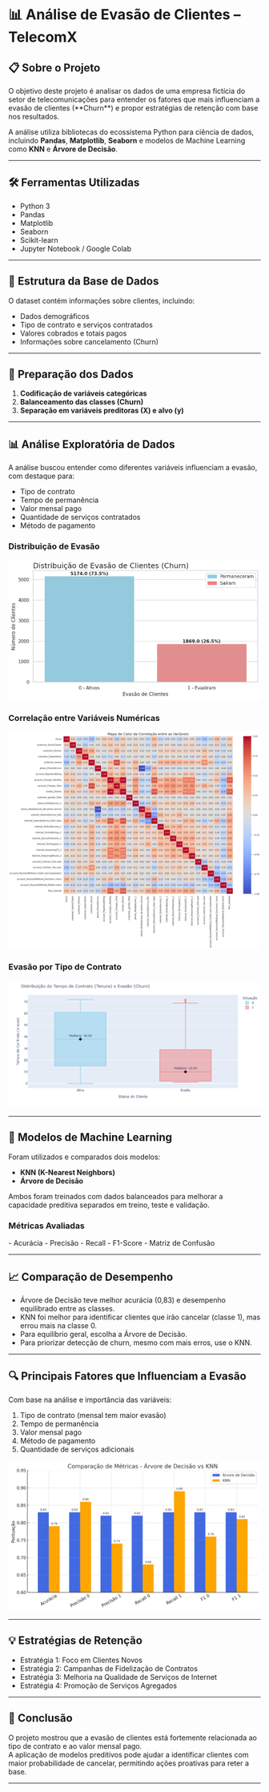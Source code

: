 # 📊 Análise de Evasão de Clientes – TelecomX

<h2> 📋 Sobre o Projeto </h2>
O objetivo deste projeto é analisar os dados de uma empresa fictícia do setor de telecomunicações para entender os fatores que mais influenciam a evasão de clientes (**Churn**) e propor estratégias de retenção com base nos resultados.

A análise utiliza bibliotecas do ecossistema Python para ciência de dados, incluindo **Pandas**, **Matplotlib**, **Seaborn** e modelos de Machine Learning como **KNN** e **Árvore de Decisão**.

---

<h2> 🛠️ Ferramentas Utilizadas </h2>

- Python 3
- Pandas
- Matplotlib
- Seaborn
- Scikit-learn
- Jupyter Notebook / Google Colab

---

<h2> 📂 Estrutura da Base de Dados </h2>

O dataset contém informações sobre clientes, incluindo:
- Dados demográficos
- Tipo de contrato e serviços contratados
- Valores cobrados e totais pagos
- Informações sobre cancelamento (Churn)

---

<h2> 🧹 Preparação dos Dados </h2>

1. **Codificação de variáveis categóricas**
2. **Balanceamento das classes (Churn)**
3. **Separação em variáveis preditoras (X) e alvo (y)**

---

<h2> 📊 Análise Exploratória de Dados </h2>

A análise buscou entender como diferentes variáveis influenciam a evasão, com destaque para:
- Tipo de contrato
- Tempo de permanência
- Valor mensal pago
- Quantidade de serviços contratados
- Método de pagamento

<h3> Distribuição de Evasão </h3>

![Imagem](images/01.png)

<h3> Correlação entre Variáveis Numéricas </h3>

![Imagem](images/02.png)

<h3> Evasão por Tipo de Contrato </h3>

![Imagem](images/03.png)

---

<h2> 🤖 Modelos de Machine Learning </h2>

Foram utilizados e comparados dois modelos:
- **KNN (K-Nearest Neighbors)**
- **Árvore de Decisão**

Ambos foram treinados com dados balanceados para melhorar a capacidade preditiva separados em treino, teste e validação.

<h3> Métricas Avaliadas </h3>
- Acurácia
- Precisão
- Recall
- F1-Score
- Matriz de Confusão

---

<h2> 📈 Comparação de Desempenho </h2>

- Árvore de Decisão teve melhor acurácia (0,83) e desempenho equilibrado entre as classes.
- KNN foi melhor para identificar clientes que irão cancelar (classe 1), mas errou mais na classe 0.
- Para equilíbrio geral, escolha a Árvore de Decisão.
- Para priorizar detecção de churn, mesmo com mais erros, use o KNN.
---

<h2> 🔍 Principais Fatores que Influenciam a Evasão </h2>

Com base na análise e importância das variáveis:
1. Tipo de contrato (mensal tem maior evasão)
2. Tempo de permanência
3. Valor mensal pago
4. Método de pagamento
5. Quantidade de serviços adicionais

![Imagem](images/04.png)

---

<h2> 💡 Estratégias de Retenção </h2>

- Estratégia 1: Foco em Clientes Novos
- Estratégia 2: Campanhas de Fidelização de Contratos
- Estratégia 3: Melhoria na Qualidade de Serviços de Internet
- Estratégia 4: Promoção de Serviços Agregados

---

<h2> 📌 Conclusão </h2>

O projeto mostrou que a evasão de clientes está fortemente relacionada ao tipo de contrato e ao valor mensal pago.  
A aplicação de modelos preditivos pode ajudar a identificar clientes com maior probabilidade de cancelar, permitindo ações proativas para reter a base.

---



